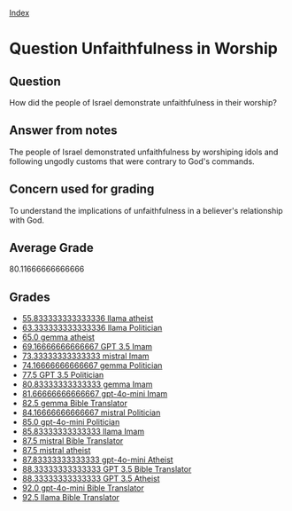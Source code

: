 
[Index](../../index.md)
# Question Unfaithfulness in Worship
## Question
How did the people of Israel demonstrate unfaithfulness in their worship?

## Answer from notes
The people of Israel demonstrated unfaithfulness by worshiping idols and following ungodly customs that were contrary to God's commands.

## Concern used for grading
To understand the implications of unfaithfulness in a believer's relationship with God.

## Average Grade
80.11666666666666

## Grades
 * [55.833333333333336 llama atheist](../answers/llama_atheist/Unfaithfulness_in_Worship.md)
 * [63.333333333333336 llama Politician](../answers/llama_Politician/Unfaithfulness_in_Worship.md)
 * [65.0 gemma atheist](../answers/gemma_atheist/Unfaithfulness_in_Worship.md)
 * [69.16666666666667 GPT 3.5 Imam](../answers/GPT_3.5_Imam/Unfaithfulness_in_Worship.md)
 * [73.33333333333333 mistral Imam](../answers/mistral_Imam/Unfaithfulness_in_Worship.md)
 * [74.16666666666667 gemma Politician](../answers/gemma_Politician/Unfaithfulness_in_Worship.md)
 * [77.5 GPT 3.5 Politician](../answers/GPT_3.5_Politician/Unfaithfulness_in_Worship.md)
 * [80.83333333333333 gemma Imam](../answers/gemma_Imam/Unfaithfulness_in_Worship.md)
 * [81.66666666666667 gpt-4o-mini Imam](../answers/gpt-4o-mini_Imam/Unfaithfulness_in_Worship.md)
 * [82.5 gemma Bible Translator](../answers/gemma_Bible_Translator/Unfaithfulness_in_Worship.md)
 * [84.16666666666667 mistral Politician](../answers/mistral_Politician/Unfaithfulness_in_Worship.md)
 * [85.0 gpt-4o-mini Politician](../answers/gpt-4o-mini_Politician/Unfaithfulness_in_Worship.md)
 * [85.83333333333333 llama Imam](../answers/llama_Imam/Unfaithfulness_in_Worship.md)
 * [87.5 mistral Bible Translator](../answers/mistral_Bible_Translator/Unfaithfulness_in_Worship.md)
 * [87.5 mistral atheist](../answers/mistral_atheist/Unfaithfulness_in_Worship.md)
 * [87.83333333333333 gpt-4o-mini Atheist](../answers/gpt-4o-mini_Atheist/Unfaithfulness_in_Worship.md)
 * [88.33333333333333 GPT 3.5 Bible Translator](../answers/GPT_3.5_Bible_Translator/Unfaithfulness_in_Worship.md)
 * [88.33333333333333 GPT 3.5 Atheist](../answers/GPT_3.5_Atheist/Unfaithfulness_in_Worship.md)
 * [92.0 gpt-4o-mini Bible Translator](../answers/gpt-4o-mini_Bible_Translator/Unfaithfulness_in_Worship.md)
 * [92.5 llama Bible Translator](../answers/llama_Bible_Translator/Unfaithfulness_in_Worship.md)
